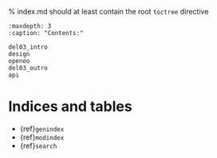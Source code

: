 



% index.md should at least contain the root `toctree` directive

```{toctree}
:maxdepth: 3
:caption: "Contents:"

del03_intro
design
openeo
del03_outro
api

```


Indices and tables
==================

* {ref}`genindex`
* {ref}`modindex`
* {ref}`search`

